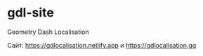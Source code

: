 # gdl-site
Geometry Dash Localisation 

Сайт: https://gdlocalisation.netlify.app и https://gdlocalisation.gq

